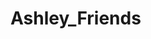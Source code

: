 <!--
 * @Description:
 * @version: v1.0.0
 * @Author: GaoMingze
 * @Date: 2025-09-09 15:40:45
 * @LastEditors: GaoMingze
 * @LastEditTime: 2025-09-09 15:41:22
-->

# Ashley_Friends
